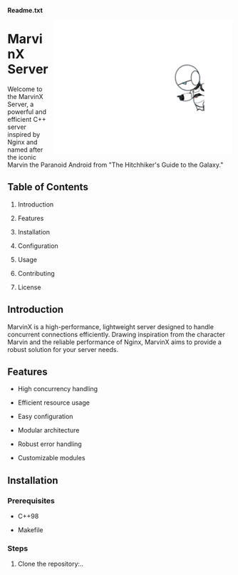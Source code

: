 **Readme.txt**

<img src="./extra/MarvinX.png" alt="MarvinX" align="right" style="width:400px; margin:0 0 10px 10px;">

# MarvinX Server

Welcome to the MarvinX Server, a powerful and efficient C++ server inspired by Nginx and named after the iconic Marvin the Paranoid Android from "The Hitchhiker's Guide to the Galaxy."

## Table of Contents

1. Introduction

2. Features

3. Installation

4. Configuration

5. Usage

6. Contributing

7. License

## Introduction

MarvinX is a high-performance, lightweight server designed to handle concurrent connections efficiently. Drawing inspiration from the character Marvin and the reliable performance of Nginx, MarvinX aims to provide a robust solution for your server needs.

## Features

- High concurrency handling

- Efficient resource usage

- Easy configuration

- Modular architecture

- Robust error handling

- Customizable modules

## Installation

### Prerequisites

- C++98

- Makefile

### Steps

1. Clone the repository:..
